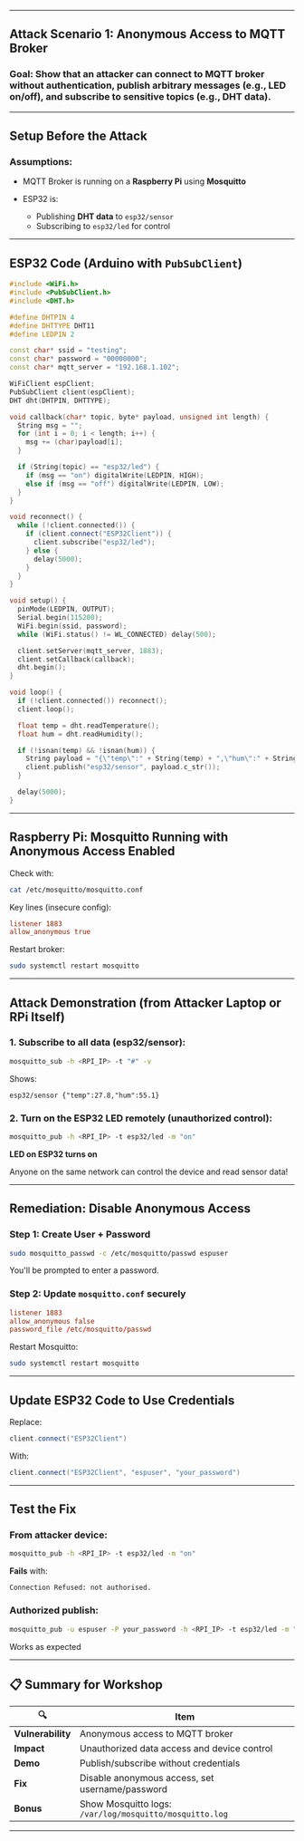 
---

## Attack Scenario 1: Anonymous Access to MQTT Broker

### **Goal:** Show that an attacker can connect to MQTT broker **without authentication**, publish arbitrary messages (e.g., LED on/off), and subscribe to sensitive topics (e.g., DHT data).

---

## Setup Before the Attack

### Assumptions:

* MQTT Broker is running on a **Raspberry Pi** using **Mosquitto**
* ESP32 is:

  * Publishing **DHT data** to `esp32/sensor`
  * Subscribing to `esp32/led` for control

---

## ESP32 Code (Arduino with `PubSubClient`)

```cpp
#include <WiFi.h>
#include <PubSubClient.h>
#include <DHT.h>

#define DHTPIN 4
#define DHTTYPE DHT11
#define LEDPIN 2

const char* ssid = "testing";
const char* password = "00000000";
const char* mqtt_server = "192.168.1.102";  

WiFiClient espClient;
PubSubClient client(espClient);
DHT dht(DHTPIN, DHTTYPE);

void callback(char* topic, byte* payload, unsigned int length) {
  String msg = "";
  for (int i = 0; i < length; i++) {
    msg += (char)payload[i];
  }

  if (String(topic) == "esp32/led") {
    if (msg == "on") digitalWrite(LEDPIN, HIGH);
    else if (msg == "off") digitalWrite(LEDPIN, LOW);
  }
}

void reconnect() {
  while (!client.connected()) {
    if (client.connect("ESP32Client")) {
      client.subscribe("esp32/led");
    } else {
      delay(5000);
    }
  }
}

void setup() {
  pinMode(LEDPIN, OUTPUT);
  Serial.begin(115200);
  WiFi.begin(ssid, password);
  while (WiFi.status() != WL_CONNECTED) delay(500);

  client.setServer(mqtt_server, 1883);
  client.setCallback(callback);
  dht.begin();
}

void loop() {
  if (!client.connected()) reconnect();
  client.loop();

  float temp = dht.readTemperature();
  float hum = dht.readHumidity();

  if (!isnan(temp) && !isnan(hum)) {
    String payload = "{\"temp\":" + String(temp) + ",\"hum\":" + String(hum) + "}";
    client.publish("esp32/sensor", payload.c_str());
  }

  delay(5000);
}
```

---

## Raspberry Pi: Mosquitto Running with **Anonymous Access Enabled**

Check with:

```bash
cat /etc/mosquitto/mosquitto.conf
```

Key lines (insecure config):

```conf
listener 1883
allow_anonymous true
```

Restart broker:

```bash
sudo systemctl restart mosquitto
```

---

## Attack Demonstration (from Attacker Laptop or RPi Itself)

### 1. **Subscribe to all data (esp32/sensor)**:

```bash
mosquitto_sub -h <RPI_IP> -t "#" -v
```

Shows:

```
esp32/sensor {"temp":27.8,"hum":55.1}
```

### 2. **Turn on the ESP32 LED remotely (unauthorized control)**:

```bash
mosquitto_pub -h <RPI_IP> -t esp32/led -m "on"
```

**LED on ESP32 turns on**

Anyone on the same network can control the device and read sensor data!

---

##  Remediation: Disable Anonymous Access

### Step 1: Create User + Password

```bash
sudo mosquitto_passwd -c /etc/mosquitto/passwd espuser
```

You'll be prompted to enter a password.

### Step 2: Update `mosquitto.conf` securely

```conf
listener 1883
allow_anonymous false
password_file /etc/mosquitto/passwd
```

Restart Mosquitto:

```bash
sudo systemctl restart mosquitto
```

---

## Update ESP32 Code to Use Credentials

Replace:

```cpp
client.connect("ESP32Client")
```

With:

```cpp
client.connect("ESP32Client", "espuser", "your_password")
```

---

##  Test the Fix

### From attacker device:

```bash
mosquitto_pub -h <RPI_IP> -t esp32/led -m "on"
```

 **Fails** with:

```
Connection Refused: not authorised.
```

### Authorized publish:

```bash
mosquitto_pub -u espuser -P your_password -h <RPI_IP> -t esp32/led -m "on"
```

 Works as expected

---

## 📋 Summary for Workshop

| 🔍                | Item                                                    |
| ----------------- | ------------------------------------------------------- |
| **Vulnerability** | Anonymous access to MQTT broker                         |
| **Impact**        | Unauthorized data access and device control             |
| **Demo**          | Publish/subscribe without credentials                   |
| **Fix**           | Disable anonymous access, set username/password         |
| **Bonus**         | Show Mosquitto logs: `/var/log/mosquitto/mosquitto.log` |

---


